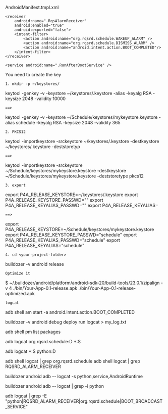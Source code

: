 AndroidManifest.tmpl.xml
```
<receiver
    android:name=".RqsAlarmReceiver"
    android:enabled="true"
    android:exported="false">
    <intent-filter>
        <action android:name="org.rqsrd.schedule.WAKEUP_ALARM" />
        <action android:name="org.rqsrd.schedule.DISMISS_ALARM" />
        <action android:name="android.intent.action.BOOT_COMPLETED"/>
    </intent-filter>
</receiver>

<service android:name=".RunAfterBootService" />
```
You need to create the key
```
1. mkdir -p ~/keystores/
```
keytool -genkey -v -keystore ~/keystores/<your-new-key>.keystore -alias <your-key-alias> -keyalg RSA -keysize 2048 -validity 10000
```
==> 
```
keytool -genkey -v -keystore ~/Schedule/keystores/mykeystore.keystore -alias schedule -keyalg RSA -keysize 2048 -validity 365
```
2. PKCS12
```
keytool -importkeystore -srckeystore ~/keystores/<your-new-key>.keystore -destkeystore ~/keystores/<your-new-key>.keystore -deststoretyp
```
==>
```
 keytool -importkeystore -srckeystore ~/Schedule/keystores/mykeystore.keystore -destkeystore ~/Schedule/keystores/mykeystore.keystore -deststoretype pkcs12
```
3. export
```
export P4A_RELEASE_KEYSTORE=~/keystores/<your-new-key>.keystore
export P4A_RELEASE_KEYSTORE_PASSWD="<your-keystore-password>"
export P4A_RELEASE_KEYALIAS_PASSWD="<your-key-alias-password>"
export P4A_RELEASE_KEYALIAS=<your-key-alias>
```
==> 
```
export P4A_RELEASE_KEYSTORE=~/Schedule/keystores/mykeystore.keystore
export P4A_RELEASE_KEYSTORE_PASSWD="schedule"
export P4A_RELEASE_KEYALIAS_PASSWD="schedule"
export P4A_RELEASE_KEYALIAS="schedule"
```
4. cd <your-project-folder>
```
buildozer -v android release
```
Optimize it
```
 $ ~/.buildozer/android/platform/android-sdk-20/build-tools/23.0.1/zipalign -v 4 ./bin/Your-App-0.1-release.apk ./bin/Your-App-0.1-release-optimized.apk

```
logcat

```


adb shell am start -a android.intent.action.BOOT_COMPLETED

buildozer -v android debug deploy run logcat > my_log.txt

adb shell pm list packages

adb logcat org.rqsrd.schedule:D *:S

adb logcat *:S python:D

adb shell logcat | grep org.rqsrd.schedule
adb shell logcat | grep RQSRD_ALARM_RECEIVER

buildozer android adb -- logcat -s python,service,AndroidRuntime

buildozer android adb -- logcat | grep -i python

adb logcat | grep -E "python|RQSRD_ALARM_RECEIVER|org.rqsrd.schedule|BOOT_BROADCAST_SERVICE"

```